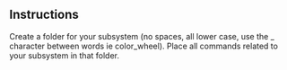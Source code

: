 ## Instructions
Create a folder for your subsystem (no spaces, all lower case, use the _ character between words ie color_wheel).
Place all commands related to your subsystem in that folder.